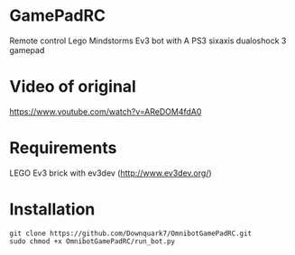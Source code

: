 # GamePadRC
Remote control Lego Mindstorms Ev3 bot with A PS3 sixaxis dualoshock 3 gamepad

# Video of original
https://www.youtube.com/watch?v=AReDOM4fdA0

# Requirements
LEGO Ev3 brick with ev3dev (http://www.ev3dev.org/)

# Installation
```
git clone https://github.com/Downquark7/OmnibotGamePadRC.git
sudo chmod +x OmnibotGamePadRC/run_bot.py
```

